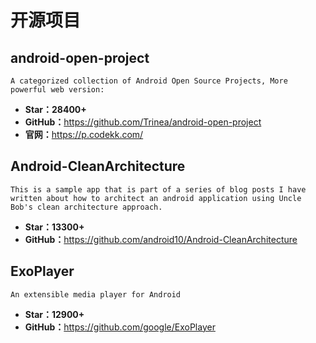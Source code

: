 
# 开源项目

## android-open-project

    A categorized collection of Android Open Source Projects, More powerful web version:

* **Star：28400+**
* **GitHub：**<https://github.com/Trinea/android-open-project>
* **官网：**<https://p.codekk.com/>

## Android-CleanArchitecture

    This is a sample app that is part of a series of blog posts I have written about how to architect an android application using Uncle Bob's clean architecture approach.

* **Star：13300+**
* **GitHub：**<https://github.com/android10/Android-CleanArchitecture>

## ExoPlayer

    An extensible media player for Android

* **Star：12900+**
* **GitHub：**<https://github.com/google/ExoPlayer>